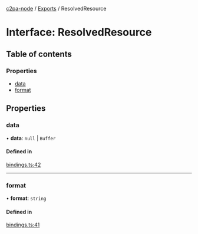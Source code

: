 [c2pa-node](../README.md) / [Exports](../modules.md) / ResolvedResource

# Interface: ResolvedResource

## Table of contents

### Properties

- [data](ResolvedResource.md#data)
- [format](ResolvedResource.md#format)

## Properties

### data

• **data**: ``null`` \| `Buffer`

#### Defined in

[bindings.ts:42](https://github.com/contentauth/c2pa-node/blob/8ab0fc7/js-src/bindings.ts#L42)

___

### format

• **format**: `string`

#### Defined in

[bindings.ts:41](https://github.com/contentauth/c2pa-node/blob/8ab0fc7/js-src/bindings.ts#L41)

